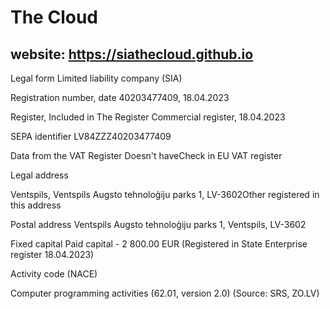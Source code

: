 # The Cloud

## website: https://siathecloud.github.io

Legal form	Limited liability company (SIA)

Registration number, date	40203477409, 18.04.2023

Register, Included in The Register	Commercial register, 18.04.2023

SEPA identifier	LV84ZZZ40203477409

Data from the VAT Register	Doesn't haveCheck in EU VAT register

Legal address	

Ventspils, Ventspils Augsto tehnoloģiju parks 1, LV-3602Other registered in this address

Postal address	Ventspils Augsto tehnoloģiju parks 1, Ventspils, LV-3602

Fixed capital	Paid capital - 2 800.00 EUR (Registered in State Enterprise register 18.04.2023)

Activity code (NACE)	

Computer programming activities (62.01, version 2.0) (Source: SRS, ZO.LV)
